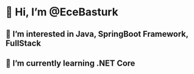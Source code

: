# 👋 Hi, I’m @EceBasturk
## 👀 I’m interested in Java, SpringBoot Framework, FullStack
## 🌱 I’m currently learning .NET Core


<!---
EceBasturk/EceBasturk is a ✨ special ✨ repository because its `README.md` (this file) appears on your GitHub profile.
You can click the Preview link to take a look at your changes.
--->
